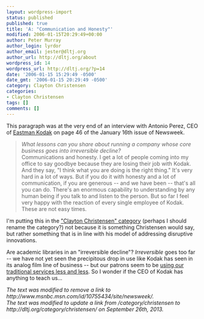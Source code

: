 ```yaml
---
layout: wordpress-import
status: published
published: true
title: 'A: "Communication and Honesty"'
modified: 2006-01-15T20:29:49+00:00
author: Peter Murray
author_login: lyrdor
author_email: jester@dltj.org
author_url: http://dltj.org/about
wordpress_id: 14
wordpress_url: http://dltj.org/?p=14
date: '2006-01-15 15:29:49 -0500'
date_gmt: '2006-01-15 20:29:49 -0500'
category: Clayton Christensen
categories:
- Clayton Christensen
tags: []
comments: []
---
```

<p>This paragraph was at the very end of <span class="removed_link" title="http://www.msnbc.msn.com/id/10755434/site/newsweek/">an interview</span> with Antonio Perez, CEO of <a href="http://kodak.com/" title="301 Moved Permanently">Eastman Kodak</a> on page 46 of the January 16th issue of Newsweek.</p>
<blockquote><p>
<i>What lessons can you share about running a company whose core business goes into irreversible decline?</i><br />
Communications and honesty.  I get a lot of people coming into my office to say goodbye because they are losing their job with Kodak.  And they say, "I think what you are doing is the right thing."  It's very hard in a lot of ways.  But if you do it with honesty and a lot of communication, if you are generous -- and we have been -- that's all you can do.  There's an enormous capability to understanding by any human being if you talk to and listen to the person.  But so far I feel very happy with the reaction of every single employee of Kodak.  These are not easy times.
</p></blockquote>
<p>I'm putting this in the <a href="/category/christensen/">"Clayton Christensen" category</a> (perhaps I should rename the category?) not because it is something Christensen would say, but rather something that is in line with his model of addressing disruptive innovations.</p>
<p>Are academic libraries in an "irreversible decline"?  <i>Irreversible</i> goes too far -- we have not yet seen the precipitous drop in use like Kodak has seen in its analog film line of business -- but our patrons seem to be <a href="http://www.aallnet.org/products/pub_llj_v93n02.asp" title="http://www.aallnet.org/products/pub_llj_v93n02.asp">using our traditional services less and less</a>.  So I wonder if the CEO of Kodak has anything to teach us...
<p style="padding:0;margin:0;font-style:italic;" class="removed_link">The text was modified to remove a link to http://www.msnbc.msn.com/id/10755434/site/newsweek/.</p>
<p style="padding:0;margin:0;font-style:italic;">The text was modified to update a link from /category/christensen to http://dltj.org/category/christensen/ on September 26th, 2013.</p>
